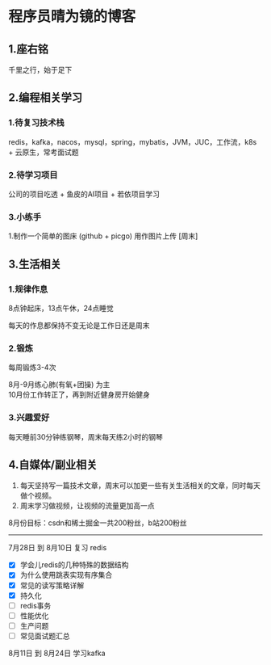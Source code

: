 # 程序员晴为镜的博客
## 1.座右铭
千里之行，始于足下

## 2.编程相关学习
### 1.待复习技术栈
redis，kafka，nacos，mysql，spring，mybatis，JVM，JUC，工作流，k8s + 云原生，常考面试题
### 2.待学习项目
公司的项目吃透 + 鱼皮的AI项目 + 若依项目学习
### 3.小练手
1.制作一个简单的图床 (github + picgo) 用作图片上传 [周末]

## 3.生活相关
### 1.规律作息
8点钟起床，13点午休，24点睡觉

每天的作息都保持不变无论是工作日还是周末
### 2.锻炼
每周锻炼3-4次  

8月-9月练心肺(有氧+团操) 为主  
10月份工作转正了，再到附近健身房开始健身
### 3.兴趣爱好
每天睡前30分钟练钢琴，周末每天练2小时的钢琴

## 4.自媒体/副业相关
1. 每天坚持写一篇技术文章，周末可以加更一些有关生活相关的文章，同时每天做个视频。  
2. 周末学习做视频，让视频的流量更加高一点  

8月份目标：csdn和稀土掘金一共200粉丝，b站200粉丝


---

7月28日 到 8月10日 复习 redis

- [x] 学会儿redis的几种特殊的数据结构
- [x] 为什么使用跳表实现有序集合
- [x] 常见的读写策略详解
- [x] 持久化
- [ ] redis事务
- [ ] 性能优化
- [ ] 生产问题
- [ ] 常见面试题汇总

8月11日 到 8月24日 学习kafka